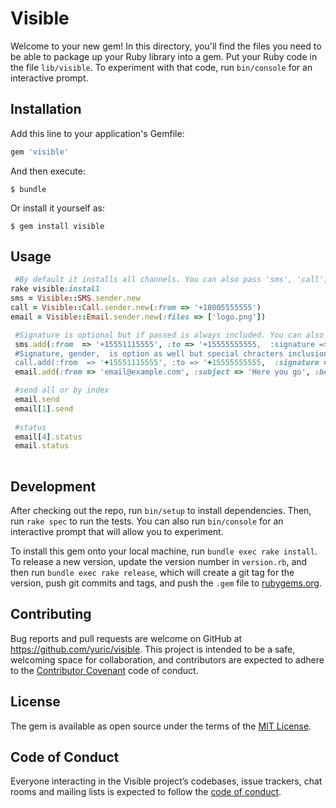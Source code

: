 # Visible

Welcome to your new gem! In this directory, you'll find the files you need to be able to package up your Ruby library into a gem. Put your Ruby code in the file `lib/visible`. To experiment with that code, run `bin/console` for an interactive prompt.

## Installation

Add this line to your application's Gemfile:

```ruby
gem 'visible'
```

And then execute:

    $ bundle

Or install it yourself as:

    $ gem install visible

## Usage

```ruby 
 #By default it installs all channels. You can also pass 'sms', 'call', or 'email' to only install the specified channels.
rake visible:install 
sms = Visible::SMS.sender.new
call = Visible::Call.sender.new(:from => '+18005555555')
email = Visible::Email.sender.new(:files => ['logo.png'])

 #Signature is optional but if passed is always included. You can also set :from and :signature in your visible.yml file. 
 sms.add(:from  => '+15551115555', :to => '+15555555555,  :signature => '~The Visible Team') 
 #Signature, gender,  is option as well but special chracters inclusion is not recommended.
 call.add(:from  => '+15551115555', :to => '+15555555555,  :signature => 'The Visible Team', :gender => 'female', :name => 'Alex') 
 email.add(:from => 'email@example.com', :subject => 'Here you go', :body => 'I will bring you the bill later', :files => [path.png, path.png], :links => ['https//example.com']) #Files and Url arrays are optional.

 #send all or by index
 email.send
 email[1].send
 
 #status
 email[4].status
 email.status
 
```

## Development

After checking out the repo, run `bin/setup` to install dependencies. Then, run `rake spec` to run the tests. You can also run `bin/console` for an interactive prompt that will allow you to experiment.

To install this gem onto your local machine, run `bundle exec rake install`. To release a new version, update the version number in `version.rb`, and then run `bundle exec rake release`, which will create a git tag for the version, push git commits and tags, and push the `.gem` file to [rubygems.org](https://rubygems.org).

## Contributing

Bug reports and pull requests are welcome on GitHub at https://github.com/yuric/visible. This project is intended to be a safe, welcoming space for collaboration, and contributors are expected to adhere to the [Contributor Covenant](http://contributor-covenant.org) code of conduct.

## License

The gem is available as open source under the terms of the [MIT License](https://opensource.org/licenses/MIT).

## Code of Conduct

Everyone interacting in the Visible project’s codebases, issue trackers, chat rooms and mailing lists is expected to follow the [code of conduct](https://github.com/yuric/visible/blob/master/CODE_OF_CONDUCT.md).
